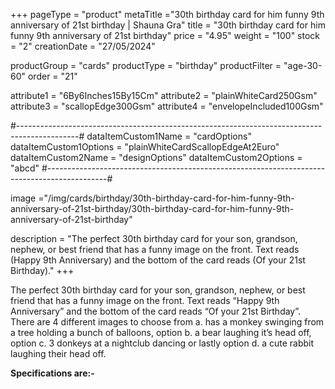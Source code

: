 +++
pageType = "product"
metaTitle ="30th birthday card for him funny 9th anniversary of 21st birthday | Shauna Gra"
title = "30th birthday card for him funny 9th anniversary of 21st birthday"
price = "4.95"
weight = "100"
stock = "2"
creationDate = "27/05/2024"

productGroup = "cards"
productType = "birthday"
productFilter = "age-30-60"
order = "21"

attribute1 = "6By6Inches15By15Cm" 
attribute2 = "plainWhiteCard250Gsm" 
attribute3 = "scallopEdge300Gsm" 
attribute4 = "envelopeIncluded100Gsm"

#---------------------------------------------------------------------------------------------#
dataItemCustom1Name = "cardOptions"
dataItemCustom1Options = "plainWhiteCardScallopEdgeAt2Euro"
dataItemCustom2Name = "designOptions"
dataItemCustom2Options = "abcd"
#---------------------------------------------------------------------------------------------#

image ="/img/cards/birthday/30th-birthday-card-for-him-funny-9th-anniversary-of-21st-birthday/30th-birthday-card-for-him-funny-9th-anniversary-of-21st-birthday"

description = "The perfect 30th birthday card for your son, grandson, nephew, or best friend that has a funny image on the front. Text reads (Happy 9th Anniversary) and the bottom of the card reads (Of your 21st Birthday)."
+++

The perfect 30th birthday card for your son, grandson, nephew, or best friend that has a funny image on the front. Text reads “Happy 9th Anniversary” and the bottom of the card reads “Of your 21st Birthday”. There are 4 different images to choose from a. has a monkey swinging from a tree holding a bunch of balloons, option b. a bear laughing it’s head off, option c. 3 donkeys at a nightclub dancing or lastly option d. a cute rabbit laughing their head off.

**Specifications are:-**
